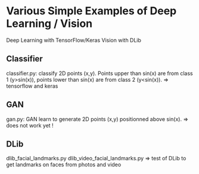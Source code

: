 # Various Simple Examples of Deep Learning / Vision

Deep Learning with TensorFlow/Keras
Vision with DLib


## Classifier
classifier.py: classify 2D points (x,y). Points upper than sin(x) are from class 1 (y>sin(x)), points lower than sin(x) are from class 2 (y<sin(x)).
=> tensorflow and keras

## GAN
gan.py: GAN learn to generate 2D points (x,y) positionned above sin(x). => does not work yet !

## DLib
dlib_facial_landmarks.py
dlib_video_facial_landmarks.py
=> test of DLib to get landmarks on faces from photos and video
